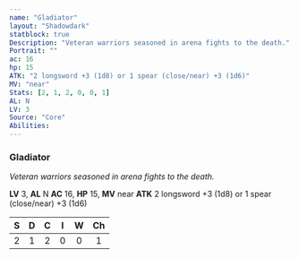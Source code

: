 ```yaml
---
name: "Gladiator"
layout: "Shadowdark"
statblock: true
Description: "Veteran warriors seasoned in arena fights to the death."
Portrait: ""
ac: 16
hp: 15
ATK: "2 longsword +3 (1d8) or 1 spear (close/near) +3 (1d6)"
MV: "near"
Stats: [2, 1, 2, 0, 0, 1]
AL: N
LV: 3
Source: "Core"
Abilities:
---
```


### Gladiator

_Veteran warriors seasoned in arena fights to the death._

**LV** 3, **AL** N
**AC** 16, **HP** 15, **MV** near
**ATK** 2 longsword +3 (1d8) or 1 spear (close/near) +3 (1d6)

|  S  |  D  |  C  |  I  |  W  |  Ch  |
|:---:|:---:|:---:|:---:|:---:|:----:|
| 2 | 1 | 2 | 0 | 0 | 1 |

